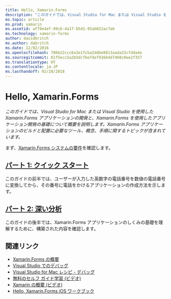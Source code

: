 ```yaml
---
title: Hello, Xamarin.Forms
description: "このガイドでは、Visual Studio for Mac または Visual Studio を使用した Xamarin.Forms アプリケーションの開発と、Xamarin.Forms を使用したアプリケーション開発の基礎について概要を説明します。 Xamarin.Forms アプリケーションのビルドと配置に必要なツール、概念、手順に関するトピックが含まれています。"
ms.topic: article
ms.prod: xamarin
ms.assetid: af79e4ef-99c6-4a17-b5d1-95ab652ac7ab
ms.technology: xamarin-forms
author: davidbritch
ms.author: dabritch
ms.date: 12/02/2016
ms.openlocfilehash: 786b22ccc6a3e1fcba2ddbe8813aada33cfdda4e
ms.sourcegitcommit: 61f5ecc5a2b5dcfbefdef91664d7460c0ee2f357
ms.translationtype: HT
ms.contentlocale: ja-JP
ms.lasthandoff: 02/28/2018
---
```

# <a name="hello-xamarinforms"></a>Hello, Xamarin.Forms

_このガイドでは、Visual Studio for Mac または Visual Studio を使用した Xamarin.Forms アプリケーションの開発と、Xamarin.Forms を使用したアプリケーション開発の基礎について概要を説明します。Xamarin.Forms アプリケーションのビルドと配置に必要なツール、概念、手順に関するトピックが含まれています。_

まず、[Xamarin.Forms システムの要件](~/cross-platform/get-started/installation/index.md)を確認します。

## <a name="part-1-quickstartxamarin-formsget-startedhello-xamarin-formsquickstartmd"></a>[パート 1: クイック スタート](~/xamarin-forms/get-started/hello-xamarin-forms/quickstart.md)

このガイドの前半では、ユーザーが入力した英数字の電話番号を数値の電話番号に変換してから、その番号に電話をかけるアプリケーションの作成方法を示します。

## <a name="part-2-deep-divexamarin-formsget-startedhello-xamarin-formsdeepdivemd"></a>[パート 2: 深い分析](~/xamarin-forms/get-started/hello-xamarin-forms/deepdive.md)

このガイドの後半では、Xamarin.Forms アプリケーションのしくみの基礎を理解するために、構築された内容を確認します。


## <a name="related-links"></a>関連リンク

- [Xamarin.Forms の概要](~/xamarin-forms/get-started/introduction-to-xamarin-forms.md)
- [Visual Studio でのデバッグ](http://msdn.microsoft.com/library/k0k771bt%28v=vs.90%29.aspx)
- [Visual Studio for Mac レシピ - デバッグ](https://developer.xamarin.com/recipes/cross-platform/ide/debugging/)
- [無料のセルフ ガイド学習 (ビデオ)](https://university.xamarin.com/self-guided)
- [Xamarin の概要 (ビデオ)](https://developer.xamarin.com/videos/)
- [Hello, Xamarin.Forms iOS ワークブック](https://developer.xamarin.com/workbooks/xamarin-forms/getting-started/GettingStartedWithXamarinForms-ios.workbook)
